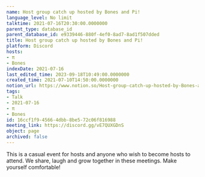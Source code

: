 ```yaml
---
name: Host group catch up hosted by Bones and Pi!
language_level: No limit
talktime: 2021-07-16T20:30:00.0000000
parent_type: database_id
parent_database_id: e9339446-880f-4ef0-8ad7-8ad1f507dded
title: Host group catch up hosted by Bones and Pi!
platform: Discord
hosts:
- π
- Bones
indexDate: 2021-07-16
last_edited_time: 2023-09-18T10:49:00.0000000
created_time: 2021-07-10T14:50:00.0000000
notion_url: https://www.notion.so/Host-group-catch-up-hosted-by-Bones-and-Pi-16ccf1f945664dbb8be572c06f816988
tags:
- Talk
- 2021-07-16
- π
- Bones
id: 16ccf1f9-4566-4dbb-8be5-72c06f816988
meeting_link: https://discord.gg/vE7QUXGDnS
object: page
archived: false
---
```


This is a casual event for hosts and anyone who wish to become hosts to attend.  We share, laugh and grow together in these meetings.  Make yourself comfortable!






